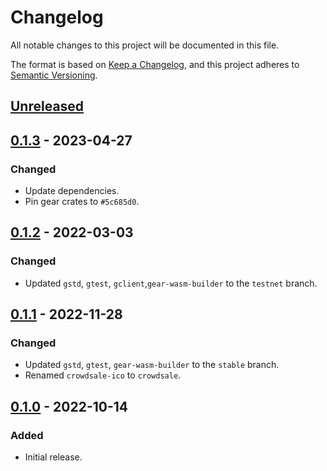 # Changelog
All notable changes to this project will be documented in this file.

The format is based on [Keep a Changelog](https://keepachangelog.com/en/1.0.0/),
and this project adheres to [Semantic Versioning](https://semver.org/spec/v2.0.0.html).

## [Unreleased]

## [0.1.3] - 2023-04-27
### Changed
- Update dependencies.
- Pin gear crates to `#5c685d0`.

## [0.1.2] - 2022-03-03
### Changed
- Updated `gstd`, `gtest`, `gclient`,`gear-wasm-builder` to the `testnet` branch.

## [0.1.1] - 2022-11-28
### Changed
- Updated `gstd`, `gtest`, `gear-wasm-builder` to the `stable` branch.
- Renamed `crowdsale-ico` to `crowdsale`.

## [0.1.0] - 2022-10-14
### Added
- Initial release.

[Unreleased]: https://github.com/gear-dapps/crowdsale/compare/0.1.3...HEAD
[0.1.3]: https://github.com/gear-dapps/crowdsale/compare/0.1.2...0.1.3
[0.1.2]: https://github.com/gear-dapps/crowdsale/compare/0.1.1...0.1.2
[0.1.1]: https://github.com/gear-dapps/crowdsale/compare/0.1.0...0.1.1
[0.1.0]: https://github.com/gear-dapps/crowdsale/compare/ee7cf43...0.1.0
